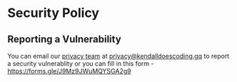 # Security Policy

## Reporting a Vulnerability

You can email our [privacy team](https://github.com/orgs/Kendall-Does-Coding-Websites/teams/privacy) at privacy@kendalldoescoding.gq to report a security vulnerablity or you can fill in this form - https://forms.gle/J9Mz9JWuMQYSGA2g9
